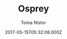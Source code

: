 ---
title: Osprey
github: https://github.com/tomanistor/osprey
demo: https://tomanistor.com/
author: Toma Nistor
ssg:
  - Hugo
cms:
  - Markdown
date: 2017-05-15T05:32:08.000Z
description: Simple, clean, and fast one-page Hugo portfolio theme accompanied by a blog
draft: true
publish_date: '2017-05-15T05:32:08Z'
update_date: '2019-12-09T04:30:31Z'
github_star: 174
github_fork: 83
---